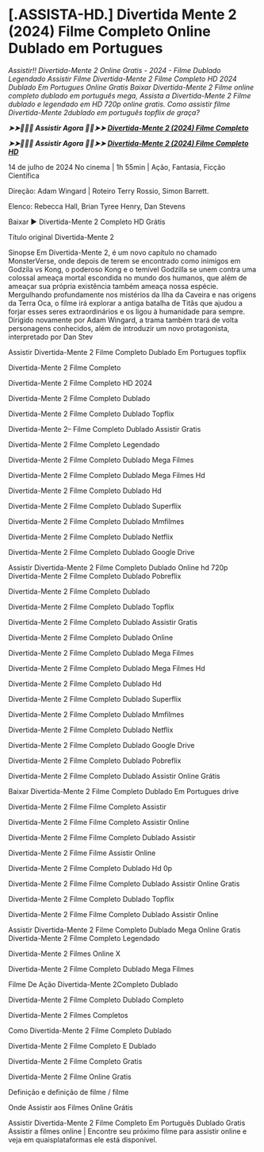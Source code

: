 <h1>[.ASSISTA-HD.] Divertida Mente 2 (2024) Filme Completo Online Dublado em Portugues</h1>

<I>Assistir!! Divertida-Mente 2 Online Gratis - 2024 - Filme Dublado Legendado Assistir Filme Divertida-Mente 2 Filme Completo HD 2024 Dublado Em Portugues Online Gratis Baixar Divertida-Mente 2 Filme online completo dublado em português mega, Assista a Divertida-Mente 2 Filme dublado e legendado em HD 720p online gratis. Como assistir filme Divertida-Mente 2dublado em português topflix de graça?</I>

<p><b><I>➤➤🔴✅📱 Assistir Agora 🔴✅➤➤ <a href="https://zeta.figy.digital/pt/movie/1022789/inside-out-2" rel="noopener">Divertida-Mente 2 (2024) Filme Completo</a></I></b></p>

<p><b><I>➤➤🔴✅📱 Assistir Agora 🔴✅➤➤ <a href="https://zeta.figy.digital/pt/movie/1022789/inside-out-2" rel="noopener">Divertida-Mente 2 (2024) Filme Completo HD</a></I></b></p>

14 de julho de 2024 No cinema | 1h 55min | Ação, Fantasia, Ficção Científica

Direção: Adam Wingard | Roteiro Terry Rossio, Simon Barrett.

Elenco: Rebecca Hall, Brian Tyree Henry, Dan Stevens

Baixar ► Divertida-Mente 2 Completo HD Grátis

Título original Divertida-Mente 2

Sinopse Em Divertida-Mente 2, é um novo capítulo no chamado MonsterVerse, onde depois de terem se encontrado como inimigos em Godzila vs Kong, o poderoso Kong e o temível Godzilla se unem contra uma colossal ameaça mortal escondida no mundo dos humanos, que além de ameaçar sua própria existência também ameaça nossa espécie. Mergulhando profundamente nos mistérios da Ilha da Caveira e nas origens da Terra Oca, o filme irá explorar a antiga batalha de Titãs que ajudou a forjar esses seres extraordinários e os ligou à humanidade para sempre. Dirigido novamente por Adam Wingard, a trama também trará de volta personagens conhecidos, além de introduzir um novo protagonista, interpretado por Dan Stev

Assistir Divertida-Mente 2 Filme Completo Dublado Em Portugues topflix

Divertida-Mente 2 Filme Completo

Divertida-Mente 2 Filme Completo HD 2024

Divertida-Mente 2 Filme Completo Dublado

Divertida-Mente 2 Filme Completo Dublado Topflix

Divertida-Mente 2– Filme Completo Dublado Assistir Gratis

Divertida-Mente 2 Filme Completo Legendado

Divertida-Mente 2 Filme Completo Dublado Mega Filmes

Divertida-Mente 2 Filme Completo Dublado Mega Filmes Hd

Divertida-Mente 2 Filme Completo Dublado Hd

Divertida-Mente 2 Filme Completo Dublado Superflix

Divertida-Mente 2 Filme Completo Dublado Mmfilmes

Divertida-Mente 2 Filme Completo Dublado Netflix

Divertida-Mente 2 Filme Completo Dublado Google Drive

Assistir Divertida-Mente 2 Filme Completo Dublado Online hd 720p Divertida-Mente 2 Filme Completo Dublado Pobreflix

Divertida-Mente 2 Filme Completo Dublado

Divertida-Mente 2 Filme Completo Dublado Topflix

Divertida-Mente 2 Filme Completo Dublado Assistir Gratis

Divertida-Mente 2 Filme Completo Dublado Online

Divertida-Mente 2 Filme Completo Dublado Mega Filmes

Divertida-Mente 2 Filme Completo Dublado Mega Filmes Hd

Divertida-Mente 2 Filme Completo Dublado Hd

Divertida-Mente 2 Filme Completo Dublado Superflix

Divertida-Mente 2 Filme Completo Dublado Mmfilmes

Divertida-Mente 2 Filme Completo Dublado Netflix

Divertida-Mente 2 Filme Completo Dublado Google Drive

Divertida-Mente 2 Filme Completo Dublado Pobreflix

Divertida-Mente 2 Filme Completo Dublado Assistir Online Grátis

Baixar Divertida-Mente 2 Filme Completo Dublado Em Portugues drive

Divertida-Mente 2 Filme Filme Completo Assistir

Divertida-Mente 2 Filme Filme Completo Assistir Online

Divertida-Mente 2 Filme Filme Completo Dublado Assistir

Divertida-Mente 2 Filme Filme Assistir Online

Divertida-Mente 2 Filme Completo Dublado Hd 0p

Divertida-Mente 2 Filme Filme Completo Dublado Assistir Online Gratis

Divertida-Mente 2 Filme Completo Dublado Topflix

Divertida-Mente 2 Filme Filme Completo Dublado Assistir Online

Assistir Divertida-Mente 2 Filme Completo Dublado Mega Online Gratis Divertida-Mente 2 Filme Completo Legendado

Divertida-Mente 2 Filmes Online X

Divertida-Mente 2 Filme Completo Dublado Mega Filmes

Filme De Ação Divertida-Mente 2Completo Dublado

Divertida-Mente 2 Filme Completo Dublado Completo

Divertida-Mente 2 Filmes Completos

Como Divertida-Mente 2 Filme Completo Dublado

Divertida-Mente 2 Filme Completo E Dublado

Divertida-Mente 2 Filme Completo Gratis

Divertida-Mente 2 Filme Online Gratis

Definição e definição de filme / filme

Onde Assistir aos Filmes Online Grátis

Assistir Divertida-Mente 2 Filme Completo Em Português Dublado Gratis Assistir a filmes online | Encontre seu próximo filme para assistir online e veja em quaisplataformas ele está disponível.
